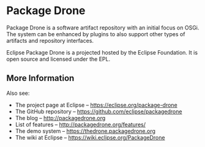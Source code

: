 # Package Drone

Package Drone is a software artifact repository with an initial focus on OSGi.
The system can be enhanced by plugins to also support other types of artifacts
and repository interfaces.

Eclipse Package Drone is a projected hosted by the Eclipse Foundation. It is open source and licensed under the EPL.

## More Information

Also see:
 * The project page at Eclipse – https://eclipse.org/package-drone
 * The GitHub repository – https://github.com/eclipse/packagedrone
 * The blog – http://packagedrone.org
  * List of features – http://packagedrone.org/features/
 * The demo system – https://thedrone.packagedrone.org
 * The wiki at Eclipse – https://wiki.eclipse.org/PackageDrone
